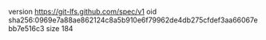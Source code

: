 version https://git-lfs.github.com/spec/v1
oid sha256:0969e7a88ae862124c8a5b910e6f79962de4db275cfdef3aa66067ebb7e516c3
size 184
